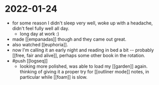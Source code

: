 # 2022-01-24

- for some reason I didn't sleep very well, woke up with a headache, didn't feel fully well all day. 
  - long day at work :)
- made [[empanadas]] though and they came out great. 
- also watched [[euphoria]].
- now I'm calling it an early night and reading in bed a bit -- probably [[free, fair and alive]], perhaps some other book in the rotation.
- #push [[logseq]]
  - looking more polished, was able to load my [[garden]] again. thinking of giving it a proper try for [[outliner mode]] notes, in particular while [[foam]] is slow.
